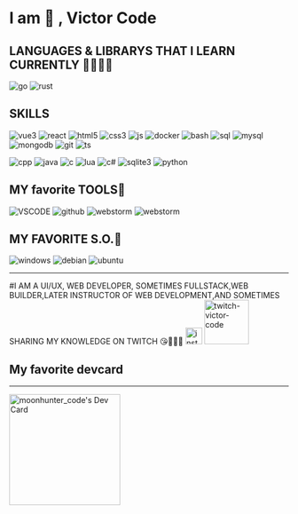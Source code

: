 
# I am 🥰 , Victor Code

## LANGUAGES & LIBRARYS THAT I LEARN CURRENTLY 🧑‍🎓👨‍🎓

![go](https://img.shields.io/badge/go-00ADD8?style=for-the-badge&logo=go&logoColor=white) 
![rust](https://img.shields.io/badge/rust-000000?style=for-the-badge&logo=rust&logoColor=white)
<!-- ![solidjs](https://img.shields.io/badge/solidjs-purple?style=for-the-badge&logo=solidjs&logoColor=white) -->

## SKILLS
![vue3](https://img.shields.io/badge/vue3-47A248?style=for-the-badge&logo=vue&logoColor=white)
![react](https://img.shields.io/badge/react-1572B6?style=for-the-badge&logo=react&logoColor=white)
![html5](https://img.shields.io/badge/html5-E34F26?style=for-the-badge&logo=html5&logoColor=white)
![css3](https://img.shields.io/badge/css3-1572B6?style=for-the-badge&logo=css3&logoColor=white)
![js](https://img.shields.io/badge/javascript-F7DF1E?style=for-the-badge&logo=javascript&logoColor=black)
![docker](https://img.shields.io/badge/docker-2496ED?style=for-the-badge&logo=docker&logoColor=white)
![bash](https://img.shields.io/badge/bash-purple?style=for-the-badge&logo=bash&logoColor=white)
![sql](https://img.shields.io/badge/sql-C81136?style=for-the-badge&logo=sql&logoColor=white)
![mysql](https://img.shields.io/badge/mysql-4479A1?style=for-the-badge&logo=mysql&logoColor=white)
![mongodb](https://img.shields.io/badge/mongodb-47A248?style=for-the-badge&logo=mongodb&logoColor=white)
 ![git](https://flat.badgen.net/badge/icon/git?icon=git&label&color=purple)
 ![ts](https://flat.badgen.net/badge/icon/typescript?icon=typescript&label&color=purple)
<!-- ![typescript](https://img.shields.io/badge/typescript-3178C6?style=for-the-badge&logo=typescript&logoColor=white) -->
![cpp](https://img.shields.io/badge/c++-00599C?style=for-the-badge&logo=c%2B%2B&logoColor=white)
![java](https://img.shields.io/badge/java-007396?style=for-the-badge&logo=java&logoColor=white)
![c](https://img.shields.io/badge/c-A8B9CC?style=for-the-badge&logo=c&logoColor=black)
![lua](https://img.shields.io/badge/lua-purple?style=for-the-badge&logo=lua&logoColor=white)
![c#](https://img.shields.io/badge/c%23-239120?style=for-the-badge&logo=csharp&logoColor=white)
![sqlite3](https://img.shields.io/badge/sqlite-003B57?style=for-the-badge&logo=sqlite&logoColor=white)
![python](https://img.shields.io/badge/python-003B7?style=for-the-badge&logo=python&logoColor=white)

## MY favorite TOOLS💪

![VSCODE](https://img.shields.io/badge/vscode-007ACC?style=for-the-badge&logo=visual-studio-code&logoColor=white)
![github](https://flat.badgen.net/badge/icon/github?icon=github&label&color=purple)
![webstorm](https://img.shields.io/badge/webStorm-E95420?style=for-the-badge&logo=jetbrain&logoColor=white)
![webstorm](https://img.shields.io/badge/jetbrains_products-5420?style=for-the-badge&logo=jetbrain&logoColor=white)
## MY FAVORITE S.O.👀

![windows](https://img.shields.io/badge/windows-0078D6?style=for-the-badge&logo=windows&logoColor=white)
![debian](https://img.shields.io/badge/debian-A81D33?style=for-the-badge&logo=debian&logoColor=white)
![ubuntu](https://img.shields.io/badge/ubuntu-E95420?style=for-the-badge&logo=ubuntu&logoColor=white)

<hr/>
    #I AM A UI/UX, WEB DEVELOPER, SOMETIMES FULLSTACK,WEB BUILDER,LATER INSTRUCTOR OF WEB DEVELOPMENT,AND SOMETIMES SHARING MY KNOWLEDGE ON TWITCH 😘💜🖤💜

<a href="https://www.instagram.com/victorcode_/">
<img src="https://cdn.worldvectorlogo.com/logos/instagram-2016-6.svg" width="30" alt="instagram-victor-code"/></a>
<a href="https://www.twitch.tv/victorcode_"><img src="https://cdn.worldvectorlogo.com/logos/twitch-logo-2019.svg" width="80" alt="twitch-victor-code"/></a>

## My favorite devcard

<hr/>
<a href="https://app.daily.dev/moonhunter_code"><img src="https://api.daily.dev/devcards/39519243edfe42e98804bd5428da11fb.png?r=yzl" width="200" alt="moonhunter_code's Dev Card"/></a>
